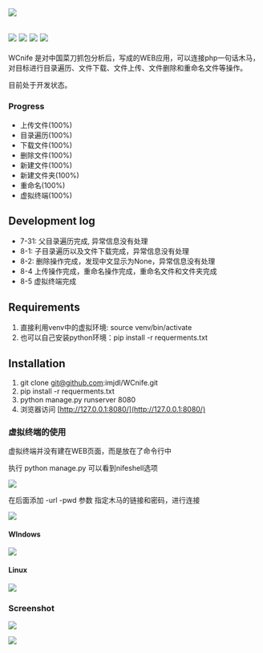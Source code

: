 ## ![](http://ovjdtotu0.bkt.clouddn.com/WCnifelogo.png?nocache2650=1533351196368)

## ![](https://img.shields.io/badge/WCnife-%E5%BC%80%E5%8F%91%E4%B8%AD-blue.svg?nocache2650=1533347576833) ![](https://img.shields.io/badge/author-elloit-yellow.svg?nocache2650=1533347614582) ![](https://img.shields.io/badge/progress-100%25-red.svg?nocache2650=1533347786458) ![](https://img.shields.io/badge/version-1.0.0_Alpha-black.svg?nocache2650=1533347920866)

WCnife 是对中国菜刀抓包分析后，写成的WEB应用，可以连接php一句话木马，对目标进行目录遍历、文件下载、文件上传、文件删除和重命名文件等操作。

目前处于开发状态。

### Progress

*   上传文件(100%)
*   目录遍历(100%)
*   下载文件(100%)
*   删除文件(100%)
*   新建文件(100%)
*   新建文件夹(100%)
*   重命名(100%)
*   虚拟终端(100%)

## Development log

*   7-31: 父目录遍历完成, 异常信息没有处理
*   8-1: 子目录遍历以及文件下载完成，异常信息没有处理
*   8-2: 删除操作完成，发现中文显示为None，异常信息没有处理
*   8-4 上传操作完成，重命名操作完成，重命名文件和文件夹完成
*   8-5 虚拟终端完成

## Requirements

1.  直接利用venv中的虚拟环境: source venv/bin/activate
2.  也可以自己安装python环境：pip install -r requerments.txt

## Installation

1.  git clone git@github.com:imjdl/WCnife.git
2.  pip install -r requerments.txt 
3.  python manage.py runserver 8080
4.  浏览器访问 [http://127.0.0.1:8080/](http://127.0.0.1:8080/)

### 虚拟终端的使用

虚拟终端并没有建在WEB页面，而是放在了命令行中

执行 python manage.py 可以看到nifeshell选项

![](http://ovjdtotu0.bkt.clouddn.com/032.png?nocache2650=1533443999206)

在后面添加 -url -pwd 参数 指定木马的链接和密码，进行连接

![](http://ovjdtotu0.bkt.clouddn.com/123.png?nocache2650=1533444187302)

#### WIndows

![](http://ovjdtotu0.bkt.clouddn.com/34.png?nocache2650=1533444078833)

#### Linux

![](http://ovjdtotu0.bkt.clouddn.com/35.png?nocache2650=1533444104234)

### Screenshot

![](http://ovjdtotu0.bkt.clouddn.com/dmeo1.png?nocache2650=1533370659404)

![](http://ovjdtotu0.bkt.clouddn.com/demo2.png?nocache2650=1533370684313)
